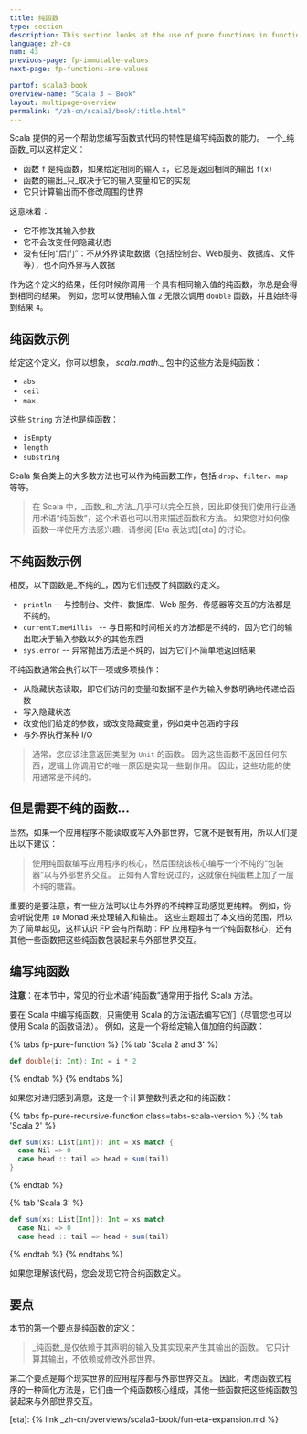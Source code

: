 ```yaml
---
title: 纯函数
type: section
description: This section looks at the use of pure functions in functional programming.
language: zh-cn
num: 43
previous-page: fp-immutable-values
next-page: fp-functions-are-values

partof: scala3-book
overview-name: "Scala 3 — Book"
layout: multipage-overview
permalink: "/zh-cn/scala3/book/:title.html"
---
```



Scala 提供的另一个帮助您编写函数式代码的特性是编写纯函数的能力。
一个_纯函数_可以这样定义：

- 函数 `f` 是纯函数，如果给定相同的输入 `x`，它总是返回相同的输出 `f(x)`
- 函数的输出_只_取决于它的输入变量和它的实现
- 它只计算输出而不修改周围的世界

这意味着：
- 它不修改其输入参数
- 它不会改变任何隐藏状态
- 没有任何“后门”：不从外界读取数据（包括控制台、Web服务、数据库、文件等），也不向外界写入数据

作为这个定义的结果，任何时候你调用一个具有相同输入值的纯函数，你总是会得到相同的结果。
例如，您可以使用输入值 `2` 无限次调用 `double` 函数，并且始终得到结果 `4`。

## 纯函数示例

给定这个定义，你可以想象， *scala.math._* 包中的这些方法是纯函数：

- `abs`
- `ceil`
- `max`

这些 `String` 方法也是纯函数：

- `isEmpty`
- `length`
- `substring`

Scala 集合类上的大多数方法也可以作为纯函数工作，包括 `drop`、`filter`、`map` 等等。

> 在 Scala 中，_函数_和_方法_几乎可以完全互换，因此即使我们使用行业通用术语“纯函数”，这个术语也可以用来描述函数和方法。
> 如果您对如何像函数一样使用方法感兴趣，请参阅 [Eta 表达式][eta] 的讨论。

## 不纯函数示例

相反，以下函数是_不纯的_，因为它们违反了纯函数的定义。

- `println` -- 与控制台、文件、数据库、Web 服务、传感器等交互的方法都是不纯的。
- `currentTimeMillis ` -- 与日期和时间相关的方法都是不纯的，因为它们的输出取决于输入参数以外的其他东西
- `sys.error` -- 异常抛出方法是不纯的，因为它们不简单地返回结果

不纯函数通常会执行以下一项或多项操作：

- 从隐藏状态读取，即它们访问的变量和数据不是作为输入参数明确地传递给函数
- 写入隐藏状态
- 改变他们给定的参数，或改变隐藏变量，例如类中包涵的字段
- 与外界执行某种 I/O

> 通常，您应该注意返回类型为 `Unit` 的函数。
> 因为这些函数不返回任何东西，逻辑上你调用它的唯一原因是实现一些副作用。
> 因此，这些功能的使用通常是不纯的。

## 但是需要不纯的函数...

当然，如果一个应用程序不能读取或写入外部世界，它就不是很有用，所以人们提出以下建议：

> 使用纯函数编写应用程序的核心，然后围绕该核心编写一个不纯的“包装器”以与外部世界交互。
> 正如有人曾经说过的，这就像在纯蛋糕上加了一层不纯的糖霜。

重要的是要注意，有一些方法可以让与外界的不纯粹互动感觉更纯粹。
例如，你会听说使用 `IO` Monad 来处理输入和输出。
这些主题超出了本文档的范围，所以为了简单起见，这样认识 FP 会有所帮助：FP 应用程序有一个纯函数核心，还有其他一些函数把这些纯函数包装起来与外部世界交互。

## 编写纯函数

**注意**：在本节中，常见的行业术语“纯函数”通常用于指代 Scala 方法。

要在 Scala 中编写纯函数，只需使用 Scala 的方法语法编写它们（尽管您也可以使用 Scala 的函数语法）。
例如，这是一个将给定输入值加倍的纯函数：

{% tabs fp-pure-function %}
{% tab 'Scala 2 and 3' %}
```scala
def double(i: Int): Int = i * 2
```
{% endtab %}
{% endtabs %}

如果您对递归感到满意，这是一个计算整数列表之和的纯函数：

{% tabs fp-pure-recursive-function class=tabs-scala-version %}
{% tab 'Scala 2' %}
```scala
def sum(xs: List[Int]): Int = xs match {
  case Nil => 0
  case head :: tail => head + sum(tail)
}
```
{% endtab %}

{% tab 'Scala 3' %}
```scala
def sum(xs: List[Int]): Int = xs match
  case Nil => 0
  case head :: tail => head + sum(tail)
```
{% endtab %}
{% endtabs %}

如果您理解该代码，您会发现它符合纯函数定义。

## 要点

本节的第一个要点是纯函数的定义：

> _纯函数_是仅依赖于其声明的输入及其实现来产生其输出的函数。
> 它只计算其输出，不依赖或修改外部世界。

第二个要点是每个现实世界的应用程序都与外部世界交互。
因此，考虑函数式程序的一种简化方法是，它们由一个纯函数核心组成，其他一些函数把这些纯函数包装起来与外部世界交互。

[eta]: {% link _zh-cn/overviews/scala3-book/fun-eta-expansion.md %}
